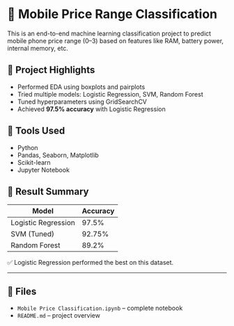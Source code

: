 # 📱 Mobile Price Range Classification

This is an end-to-end machine learning classification project to predict mobile phone price range (0–3) based on features like RAM, battery power, internal memory, etc.

## 📌 Project Highlights

- Performed EDA using boxplots and pairplots
- Tried multiple models: Logistic Regression, SVM, Random Forest
- Tuned hyperparameters using GridSearchCV
- Achieved **97.5% accuracy** with Logistic Regression

## 🔧 Tools Used
- Python
- Pandas, Seaborn, Matplotlib
- Scikit-learn
- Jupyter Notebook

## 🔮 Result Summary

| Model               | Accuracy |
|----------------------|----------|
| Logistic Regression  | 97.5%    |
| SVM (Tuned)          | 92.75%   |
| Random Forest        | 89.2%    |

✅ Logistic Regression performed the best on this dataset.

---

## 📂 Files

- `Mobile Price Classification.ipynb` – complete notebook
- `README.md` – project overview
